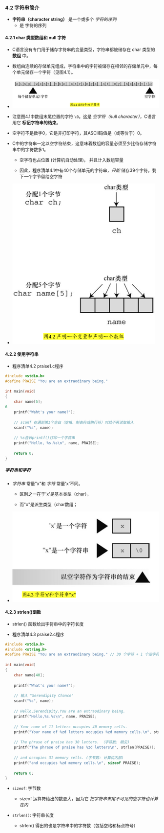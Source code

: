 ### 4.2 字符串简介
* **字符串（character string）** 是一个或多个 *字符的序列*
    * 是 字符的序列


#### 4.2.1 char 类型数组和 null 字符
* C语言没有专门用于储存字符串的变量类型，字符串都被储存在 char 类型的 **数组** 中。

* 数组由连续的存储单元组成，字符串中的字符被储存在相邻的存储单元中，每个单元储存一个字符（见图4.1）。

* ![图4.1 数组中的字符串](images/Screenshot_2017-11-05_11-21-07.png)

* 注意图4.1中数组末尾位置的字符 `\0`。这是 *空字符（null character）*，C语言用它 **标记字符串的结束**。

* 空字符不是数字0，它是非打印字符，其ASCII码值是（或等价于）0。

* C中的字符串一定以空字符结束，这意味着数组的容量必须至少比待存储字符串中的字符数多1。
    * 空字符也占位置 (计算机自动处理)， 并且计入数组容量

    * 因此，程序清单4.1中有40个存储单元的字符串，*只能* 储存39个字符，剩下一个字节留给空字符

* ![图4.2 声明一个变量和声明一个数组](images/Screenshot_2017-11-05_11-24-14.png)


#### 4.2.2 使用字符串
* 程序清单4.2 praise1.c程序
```c
#include <stdio.h>
#define PRAISE "You are an extraodinary being."

int main(void)
{
    char name[5];
6
    printf("Waht's your name?");

    // scanf 在遇到第1个空白（空格、制表符或换行符）时就不再读取输入
    scanf("%s", name);

    // %s告诉printf()打印一个字符串
    printf("Hello, %s.%s\n", name, PRAISE);

    return 0;
}
```

##### 字符串和字符
* *字符串* 常量"x"和 *字符* 常量'x'不同。
    * 区别之一在于'x'是基本类型（char），

    * 而"x"是派生类型（char数组；

* ![图4.3 字符'x'和字符串"x"](images/Screenshot_2017-11-05_11-32-42.png)


#### 4.2.3 strlen()函数
* strlen() 函数给出字符串中的字符长度

* 程序清单4.3 praise2.c程序
```c
#include <stdio.h>
#include <string.h>
#define PRAISE "You are an extraodinary being." // 30 个字符 + 1 个空字符

int main(void)
{
    char name[40];

    printf("What's your name?");

    // 输入 "Serendipity Chance"
    scanf("%s", name);

    // Hello,Serendipity.You are an extraodinary being.
    printf("Hello,%s.%s\n", name, PRAISE);

    // Your name of 11 letters occupies 40 memory cells.
    printf("Your name of %zd letters occupies %zd memory cells.\n", strlen(name), sizeof name);

    // The phrase of praise has 30 letters. （字符数: 眼见)
    printf("The phrase of praise has %zd letters\n", strlen(PRAISE));

    // and occupies 31 memory cells. (字节数: 计算机内部)
    printf("and occupies %zd memory cells.\n", sizeof PRAISE);

    return 0;
}
```

* `sizeof`: 字节数
    * sizeof 运算符给出的数更大，因为它 *把字符串末尾不可见的空字符也计算在内*

* `strlen()`: 字符串长度
    * strlen() 得出的也是字符串中的字符数（包括空格和标点符号）
